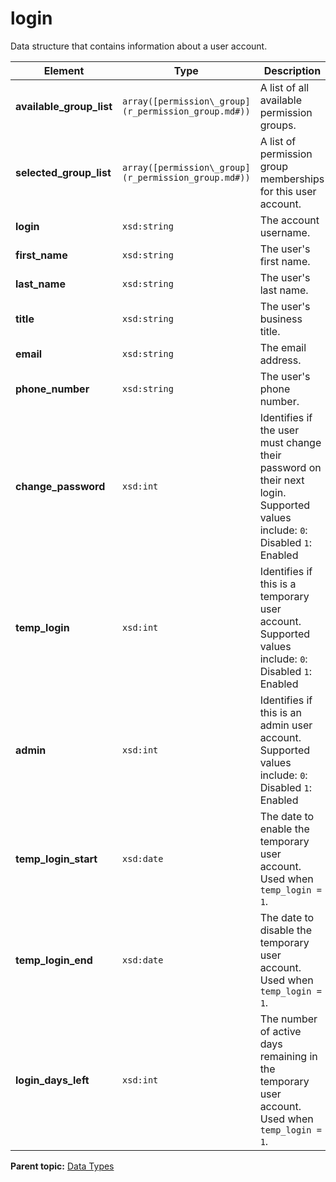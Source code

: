 # login

Data structure that contains information about a user account.

|Element|Type|Description|
|-------|----|-----------|
|**available\_group\_list** |`array([permission\_group](r_permission_group.md#))` | A list of all available permission groups. |
|**selected\_group\_list** |`array([permission\_group](r_permission_group.md#))` | A list of permission group memberships for this user account. |
|**login** |`xsd:string` | The account username. |
|**first\_name** |`xsd:string` | The user's first name. |
|**last\_name** |`xsd:string` | The user's last name. |
|**title** |`xsd:string` | The user's business title. |
|**email** |`xsd:string` | The email address. |
|**phone\_number** |`xsd:string` | The user's phone number. |
|**change\_password** |`xsd:int` | Identifies if the user must change their password on their next login. Supported values include: `0`: Disabled `1`: Enabled |
|**temp\_login** |`xsd:int` | Identifies if this is a temporary user account. Supported values include: `0`: Disabled `1`: Enabled |
|**admin** |`xsd:int` | Identifies if this is an admin user account. Supported values include: `0`: Disabled `1`: Enabled |
|**temp\_login\_start** |`xsd:date` |The date to enable the temporary user account. Used when `temp_login = 1`.|
|**temp\_login\_end** |`xsd:date` |The date to disable the temporary user account. Used when `temp_login = 1`.|
|**login\_days\_left** |`xsd:int` |The number of active days remaining in the temporary user account. Used when `temp_login = 1`.|

**Parent topic:** [Data Types](../data_types/c_datatypes.md)

